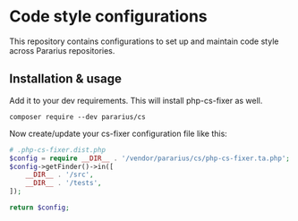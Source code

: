 # Code style configurations

This repository contains configurations to set up and maintain code style across Pararius repositories.

## Installation & usage

Add it to your dev requirements. This will install php-cs-fixer as well.

```shell
composer require --dev pararius/cs
```

Now create/update your cs-fixer configuration file like this:

```php
# .php-cs-fixer.dist.php
$config = require __DIR__ . '/vendor/pararius/cs/php-cs-fixer.ta.php';
$config->getFinder()->in([
    __DIR__ . '/src',
    __DIR__ . '/tests',
]);

return $config;
```
